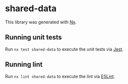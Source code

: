 # shared-data

This library was generated with [Nx](https://nx.dev).

## Running unit tests

Run `nx test shared-data` to execute the unit tests via [Jest](https://jestjs.io).

## Running lint

Run `nx lint shared-data` to execute the lint via [ESLint](https://eslint.org/).
